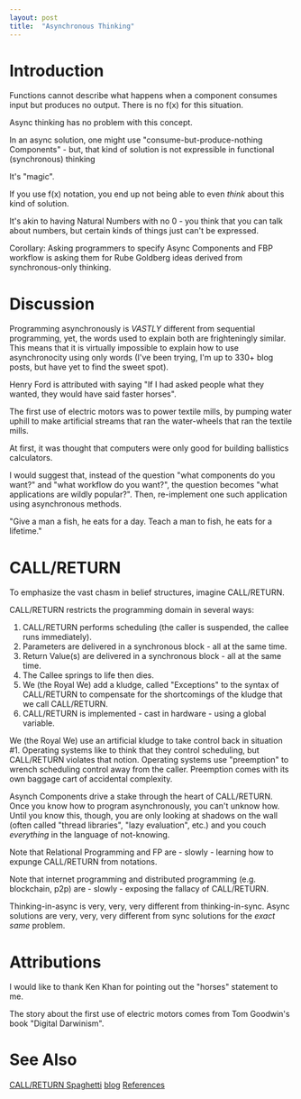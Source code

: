 ```yaml
---
layout: post
title:  "Asynchronous Thinking"
---
```


# Introduction

Functions cannot describe what happens when a component consumes input but produces no output. There is no f(x) for this situation.

Async thinking has no problem with this concept. 

In an async solution, one might use "consume-but-produce-nothing Components" - but, that kind of solution is not expressible in functional (synchronous) thinking

It's "magic". 

If you use f(x) notation, you end up not being able to even _think_ about this kind of solution. 

It's akin to having Natural Numbers with no 0 - you think that you can talk about numbers, but certain kinds of things just can't be expressed.

Corollary: Asking programmers to specify Async Components and FBP workflow is asking them for Rube Goldberg ideas derived from synchronous-only thinking.

# Discussion

Programming asynchronously is _VASTLY_ different from sequential programming, yet, the words used to explain both are frighteningly similar.  This means that it is virtually impossible to explain how to use asynchronocity using only words (I've been trying, I'm up to 330+ blog posts, but have yet to find the sweet spot).

Henry Ford is attributed with saying "If I had asked people what they wanted, they would have said faster horses".

The first use of electric motors was to power textile mills, by pumping water uphill to make artificial streams that ran the water-wheels that ran the textile mills.

At first, it was thought that computers were only good for building ballistics calculators.

I would suggest that, instead of the question "what components do you want?" and "what workflow do you want?", the question becomes "what applications are wildly popular?". Then, re-implement one such application using asynchronous methods.

"Give a man a fish, he eats for a day. Teach a man to fish, he eats for a lifetime."

# CALL/RETURN

To emphasize the vast chasm in belief structures, imagine CALL/RETURN.

CALL/RETURN restricts the programming domain in several ways:
1. CALL/RETURN performs scheduling (the caller is suspended, the callee runs immediately).
2. Parameters are delivered in a synchronous block - all at the same time.
3. Return Value(s) are delivered in a synchronous block - all at the same time.
4. The Callee springs to life then dies.
5. We (the Royal We) add a kludge, called "Exceptions" to the syntax of CALL/RETURN to compensate for the shortcomings of the kludge that we call CALL/RETURN.
6. CALL/RETURN is implemented - cast in hardware - using a global variable.

We (the Royal We) use an artificial kludge to take control back in situation #1. Operating systems like to think that they control scheduling, but CALL/RETURN violates that notion. Operating systems use "preemption" to wrench scheduling control away from the caller. Preemption comes with its own baggage cart of accidental complexity.

Asynch Components drive a stake through the heart of CALL/RETURN. Once you know how to program asynchronously, you can't unknow how. Until you know this, though, you are only looking at shadows on the wall (often called "thread libraries", "lazy evaluation", etc.) and you couch *everything* in the language of not-knowing.

Note that Relational Programming and FP are - slowly - learning how to expunge CALL/RETURN from notations.

Note that internet programming and distributed programming (e.g. blockchain, p2p) are - slowly - exposing the fallacy of CALL/RETURN.

Thinking-in-async is very, very, very different from thinking-in-sync.  Async solutions are very, very, very different from sync solutions for the _exact same_ problem.

# Attributions

I would like to thank Ken Khan for pointing out the "horses" statement to me.

The story about the first use of electric motors comes from Tom Goodwin's book "Digital Darwinism".

# See Also

[CALL/RETURN Spaghetti](https://guitarvydas.github.io/2020/12/09/CALL-RETURN-Spaghetti.html)
[blog](https://guitarvydas.github.io)
[References](https://guitarvydas.github.io/2021/01/14/References.html)

<script src="https://utteranc.es/client.js" 
        repo="guitarvydas/guitarvydas.github.io" 
        issue-term="pathname" 
        theme="github-light" 
        crossorigin="anonymous" 
        async> 
</script> 
